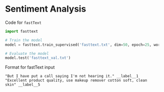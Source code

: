 # Sentiment Analysis

Code for `fastText`

```python
import fasttext

# Train the model
model = fasttext.train_supervised('fasttext.txt', dim=50, epoch=25, wordNgrams=3)

# Evaluate the model
model.test('fasttext_val.txt')
```

Format for fastText input
```
"But I have put a call saying I'm not hearing it." __label__1
"Excellent product quality, use makeup remover cotton soft, clean skin" __label__5
```